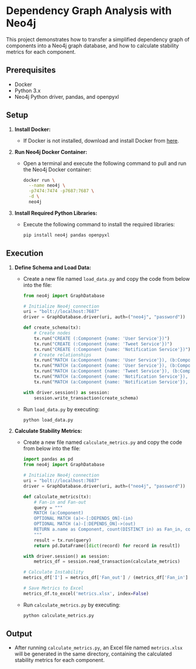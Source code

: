 # Dependency Graph Analysis with Neo4j

This project demonstrates how to transfer a simplified dependency graph of components into a Neo4j graph database, and how to calculate stability metrics for each component.

## Prerequisites

- Docker
- Python 3.x
- Neo4j Python driver, pandas, and openpyxl

## Setup

1. **Install Docker:**
   - If Docker is not installed, download and install Docker from [here](https://www.docker.com/products/docker-desktop).

2. **Run Neo4j Docker Container:**
   - Open a terminal and execute the following command to pull and run the Neo4j Docker container:
     ```bash
     docker run \
       --name neo4j \
       -p7474:7474 -p7687:7687 \
       -d \
       neo4j
     ```

3. **Install Required Python Libraries:**
   - Execute the following command to install the required libraries:
     ```bash
     pip install neo4j pandas openpyxl
     ```

## Execution

1. **Define Schema and Load Data:**
   - Create a new file named `load_data.py` and copy the code from below into the file:
     ```python
     from neo4j import GraphDatabase

     # Initialize Neo4j connection
     uri = "bolt://localhost:7687"
     driver = GraphDatabase.driver(uri, auth=("neo4j", "password"))  # Replace 'password' with your neo4j password

     def create_schema(tx):
         # Create nodes
         tx.run("CREATE (:Component {name: 'User Service'})")
         tx.run("CREATE (:Component {name: 'Tweet Service'})")
         tx.run("CREATE (:Component {name: 'Notification Service'})")
         # Create relationships
         tx.run("MATCH (a:Component {name: 'User Service'}), (b:Component {name: 'Tweet Service'}) CREATE (a)-[:DEPENDS_ON]->(b)")
         tx.run("MATCH (a:Component {name: 'User Service'}), (b:Component {name: 'Notification Service'}) CREATE (a)-[:DEPENDS_ON]->(b)")
         tx.run("MATCH (a:Component {name: 'Tweet Service'}), (b:Component {name: 'User Service'}) CREATE (a)-[:DEPENDS_ON]->(b)")
         tx.run("MATCH (a:Component {name: 'Notification Service'}), (b:Component {name: 'User Service'}) CREATE (a)-[:DEPENDS_ON]->(b)")
         tx.run("MATCH (a:Component {name: 'Notification Service'}), (b:Component {name: 'Tweet Service'}) CREATE (a)-[:DEPENDS_ON]->(b)")

     with driver.session() as session:
         session.write_transaction(create_schema)
     ```
   - Run `load_data.py` by executing:
     ```bash
     python load_data.py
     ```

2. **Calculate Stability Metrics:**
   - Create a new file named `calculate_metrics.py` and copy the code from below into the file:
     ```python
     import pandas as pd
     from neo4j import GraphDatabase

     # Initialize Neo4j connection
     uri = "bolt://localhost:7687"
     driver = GraphDatabase.driver(uri, auth=("neo4j", "password"))  # Replace 'password' with your neo4j password

     def calculate_metrics(tx):
         # Fan-in and Fan-out
         query = """
         MATCH (a:Component)
         OPTIONAL MATCH (a)<-[:DEPENDS_ON]-(in)
         OPTIONAL MATCH (a)-[:DEPENDS_ON]->(out)
         RETURN a.name as Component, count(DISTINCT in) as Fan_in, count(DISTINCT out) as Fan_out
         """
         result = tx.run(query)
         return pd.DataFrame([dict(record) for record in result])

     with driver.session() as session:
         metrics_df = session.read_transaction(calculate_metrics)

     # Calculate Instability
     metrics_df['I'] = metrics_df['Fan_out'] / (metrics_df['Fan_in'] + metrics_df['Fan_out'])

     # Save Metrics to Excel
     metrics_df.to_excel('metrics.xlsx', index=False)
     ```
   - Run `calculate_metrics.py` by executing:
     ```bash
     python calculate_metrics.py
     ```

## Output

- After running `calculate_metrics.py`, an Excel file named `metrics.xlsx` will be generated in the same directory, containing the calculated stability metrics for each component.
